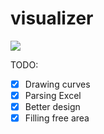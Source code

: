 # visualizer

<img src="https://i.postimg.cc/hjvPjwQC/image.png"> 

TODO:

- [x] Drawing curves
- [x] Parsing Excel
- [x] Better design
- [x] Filling free area
